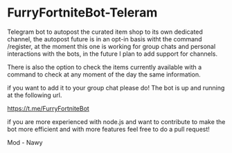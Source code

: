 # FurryFortniteBot-Teleram
Telegram bot to autopost the curated item shop to its own dedicated channel, the autopost future is in an opt-in basis witht the command /register, at the moment this one is working for group chats and personal interactions with the bots, in the future I plan to add support for channels.

There is also the option to check the items currently available with a command to check at any moment of the day the same information. 

if you want to add it to your group chat please do! The bot is up and running at the following url.

https://t.me/FurryFortniteBot

if you are more experienced with node.js and want to contribute to make the bot more efficient and with more features feel free to do a pull request!

Mod - Nawy
